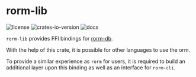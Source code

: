# rorm-lib

![license](https://img.shields.io/github/license/rorm-orm/rorm-lib?label=License)
![crates-io-version](https://img.shields.io/crates/v/rorm-lib)
![docs](https://img.shields.io/docsrs/rorm-lib?label=Docs)

`rorm-lib` provides FFI bindings for [rorm-db](https://github.com/rorm-orm/rorm-db).

With the help of this crate, it is possible for other languages to use the orm.

To provide a similar experience as `rorm` for users, it is required to build 
an additional layer upon this binding as well as an interface for `rorm-cli`.
